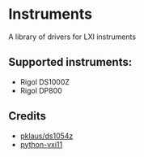 # Instruments
A library of drivers for LXI instruments

## Supported instruments:
* Rigol DS1000Z
* Rigol DP800

## Credits
* [pklaus/ds1054z](https://github.com/pklaus/ds1054z)
* [python-vxi11](https://pypi.org/project/python-vxi11/)
